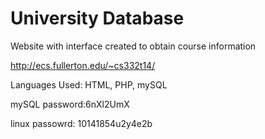# University Database

Website with interface created to obtain course information

http://ecs.fullerton.edu/~cs332t14/

Languages Used: HTML, PHP, mySQL

mySQL password:6nXl2UmX

linux passowrd: 10141854u2y4e2b
